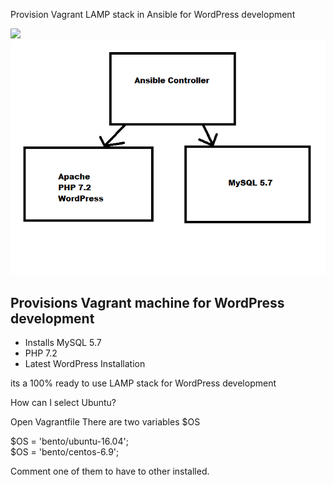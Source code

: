 Provision Vagrant LAMP stack in Ansible for WordPress development

<img src="https://api.travis-ci.com/soroushatarod/Vagrant-Ansible-WordPress.svg?branch=master">

<img src="lamp.png" />

<h2>Provisions Vagrant machine for WordPress development</h2>

* Installs MySQL 5.7
* PHP 7.2
* Latest WordPress Installation

its a 100% ready to use LAMP stack for WordPress development

How can I select Ubuntu?

 Open Vagrantfile
There are two variables $OS

$OS = 'bento/ubuntu-16.04'; <br>
$OS = 'bento/centos-6.9';

Comment one of them to have to other installed.


